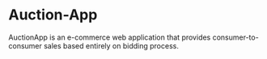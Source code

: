 # Auction-App
AuctionApp is an e-commerce web application that provides consumer-to-consumer sales based entirely on bidding process. 

